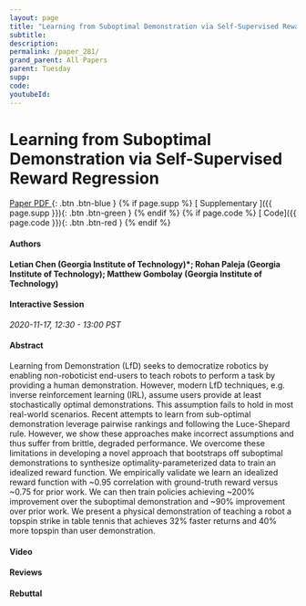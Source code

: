 ```yaml
---
layout: page
title: "Learning from Suboptimal Demonstration via Self-Supervised Reward Regression"
subtitle: 
description:
permalink: /paper_281/
grand_parent: All Papers
parent: Tuesday
supp: 
code: 
youtubeId: 
---
```


# Learning from Suboptimal Demonstration via Self-Supervised Reward Regression

[<i class="fa fa-file-text-o" aria-hidden="true"></i> Paper PDF ](https://drive.google.com/file/d/1wmN00JKqxvbm4C1Li6e3l4m6nycFgMYb/view){: .btn .btn-blue } {% if page.supp %} [<i class="fa fa-file-text-o" aria-hidden="true"></i> Supplementary ]({{ page.supp }}){: .btn .btn-green } {% endif %} {% if page.code %} [<i class="fa fa-github" aria-hidden="true"></i> Code]({{ page.code }}){: .btn .btn-red }
{% endif %}

#### Authors
**Letian Chen (Georgia Institute of Technology)*; Rohan Paleja (Georgia Institute of Technology); Matthew Gombolay (Georgia Institute of Technology)**

#### Interactive Session
*2020-11-17, 12:30 - 13:00 PST*

#### Abstract
Learning from Demonstration (LfD) seeks to democratize robotics by enabling non-roboticist end-users to teach robots to perform a task by providing a human demonstration. However, modern LfD techniques, e.g. inverse reinforcement learning (IRL), assume users provide at least stochastically optimal demonstrations. This assumption fails to hold in most real-world scenarios. Recent attempts to learn from sub-optimal demonstration leverage pairwise rankings and following the Luce-Shepard rule. However, we show these approaches make incorrect assumptions and thus suffer from brittle, degraded performance. We overcome these limitations in developing a novel approach that bootstraps off suboptimal demonstrations to synthesize optimality-parameterized data to train an idealized reward function. We empirically validate we learn an idealized reward function with ~0.95 correlation with ground-truth reward versus  ~0.75 for prior work. We can then train policies achieving ~200% improvement over the suboptimal demonstration and ~90% improvement over prior work. We present a physical demonstration of teaching a robot a topspin strike in table tennis that achieves 32% faster returns and 40% more topspin than user demonstration.

#### Video 

#### Reviews

#### Rebuttal
